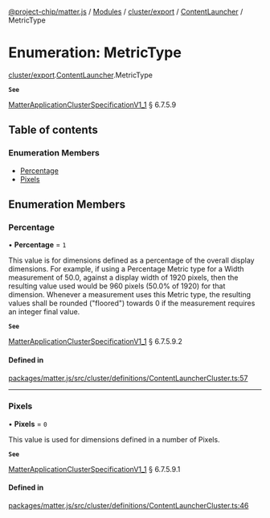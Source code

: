 [@project-chip/matter.js](../README.md) / [Modules](../modules.md) / [cluster/export](../modules/cluster_export.md) / [ContentLauncher](../modules/cluster_export.ContentLauncher.md) / MetricType

# Enumeration: MetricType

[cluster/export](../modules/cluster_export.md).[ContentLauncher](../modules/cluster_export.ContentLauncher.md).MetricType

**`See`**

[MatterApplicationClusterSpecificationV1_1](../interfaces/spec_export.MatterApplicationClusterSpecificationV1_1.md) § 6.7.5.9

## Table of contents

### Enumeration Members

- [Percentage](cluster_export.ContentLauncher.MetricType.md#percentage)
- [Pixels](cluster_export.ContentLauncher.MetricType.md#pixels)

## Enumeration Members

### Percentage

• **Percentage** = ``1``

This value is for dimensions defined as a percentage of the overall display dimensions. For example, if
using a Percentage Metric type for a Width measurement of 50.0, against a display width of 1920 pixels, then
the resulting value used would be 960 pixels (50.0% of 1920) for that dimension. Whenever a measurement uses
this Metric type, the resulting values shall be rounded ("floored") towards 0 if the measurement requires an
integer final value.

**`See`**

[MatterApplicationClusterSpecificationV1_1](../interfaces/spec_export.MatterApplicationClusterSpecificationV1_1.md) § 6.7.5.9.2

#### Defined in

[packages/matter.js/src/cluster/definitions/ContentLauncherCluster.ts:57](https://github.com/project-chip/matter.js/blob/ac2c2688/packages/matter.js/src/cluster/definitions/ContentLauncherCluster.ts#L57)

___

### Pixels

• **Pixels** = ``0``

This value is used for dimensions defined in a number of Pixels.

**`See`**

[MatterApplicationClusterSpecificationV1_1](../interfaces/spec_export.MatterApplicationClusterSpecificationV1_1.md) § 6.7.5.9.1

#### Defined in

[packages/matter.js/src/cluster/definitions/ContentLauncherCluster.ts:46](https://github.com/project-chip/matter.js/blob/ac2c2688/packages/matter.js/src/cluster/definitions/ContentLauncherCluster.ts#L46)
